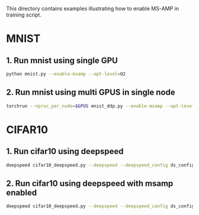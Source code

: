 This directory contains examples illustrating how to enable MS-AMP in training script.

# MNIST

## 1. Run mnist using single GPU

```bash
python mnist.py --enable-msamp --opt-level=O2
```

## 2. Run mnist using multi GPUS in single node

```bash
torchrun --nproc_per_node=$GPUS mnist_ddp.py --enable-msamp --opt-level=O2
```

# CIFAR10
## 1. Run cifar10 using deepspeed
```bash
deepspeed cifar10_deepspeed.py --deepspeed --deepspeed_config ds_config.json
```

## 2. Run cifar10 using deepspeed with msamp enabled
```bash
deepspeed cifar10_deepspeed.py --deepspeed --deepspeed_config ds_config_msamp.json
```